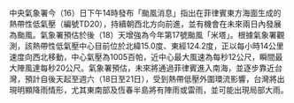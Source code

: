 中央氣象署今（16）日下午14時發布「颱風消息」指出在菲律賓東方海面生成的熱帶性低氣壓（編號TD20），持續朝西北方向前進，並有機會在未來兩日內發展為颱風。氣象署預估於後（18）天增強為今年第17號颱風「米塔」。根據氣象署觀測，該熱帶性低氣壓中心目前位於北緯15.0度、東經124.2度，正以每小時14公里速度向西北移動，中心氣壓為1005百帕，近中心最大風速為每秒12公尺，瞬間最大陣風達每秒20公尺。氣象署預估，未來將通過菲律賓進入南海，並逐步靠近台灣，預計自後天起至週六（18日至21日），受到熱帶低壓外圍環流影響，台灣將出現明顯降雨情形，尤其東南部及恆春半島將有陣雨或雷雨，並可能出現局部大雨。